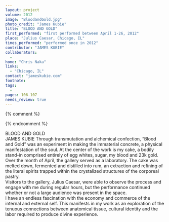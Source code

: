 ```yaml
---
layout: project
volume: 2012
image: "BloodandGold.jpg"
photo_credit: "James Kubie"
title: "BLOOD AND GOLD"
first_performed: "first performed between April 1-26, 2012"
place: "Julius Caesar, Chicago, IL"
times_performed: "performed once in 2012"
contributor: "JAMES KUBIE"
collaborators: 
  - 
home: "Chris Naka"
links: 
  - "Chicago, IL"
contact: "jameskubie.com"
footnote: 
tags: 
  - 
pages: 106-107
needs_review: true
---
```


{% comment %} 

{% endcomment %}

 BLOOD AND GOLD	  
 JAMES KUBIE 
 Through transmutation and alchemical confection, “Blood and Gold” was an experiment in making the immaterial concrete, a physical manifestation of the soul. At the center of the work is my cake, a bodily stand-in comprised entirely of egg whites, sugar, my blood and 23k gold. Over the month of April, the gallery served as a laboratory. The cake was melted down, fermented and distilled into rum, an extraction and refining of the literal spirits trapped within the crystalized structures of the corporeal pastry.  
 Visitors to the gallery, Julius Caesar, were able to observe the process and engage with me during regular hours, but the performance continued whether or not a large audience was present in the space.  
 I have an endless fascination with the economy and commerce of the internal and external self. This manifests in my work as an exploration of the tenuous connections between anatomical tissue, cultural identity and the labor required to produce divine experience.  
